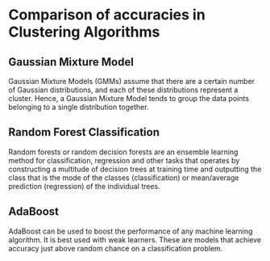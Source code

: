 # Comparison of accuracies in Clustering Algorithms

## Gaussian Mixture Model
Gaussian Mixture Models (GMMs) assume that there are a certain number of Gaussian distributions, and each of these distributions represent a cluster. Hence, a Gaussian Mixture Model tends to group the data points belonging to a single distribution together.

## Random Forest Classification
Random forests or random decision forests are an ensemble learning method for classification, regression and other tasks that operates by constructing a multitude of decision trees at training time and outputting the class that is the mode of the classes (classification) or mean/average prediction (regression) of the individual trees.

## AdaBoost
AdaBoost can be used to boost the performance of any machine learning algorithm. It is best used with weak learners. These are models that achieve accuracy just above random chance on a classification problem.

